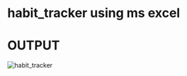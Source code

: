 # habit_tracker using ms excel

# OUTPUT

![habit_tracker]([https://github.com/SAIYN7423/habit_tracker/blob/main/Screenshot%20(34).png](https://github.com/SAIYN7423/Student-Result-Analysis-using-python/blob/main/Screenshot%20(55).png))
